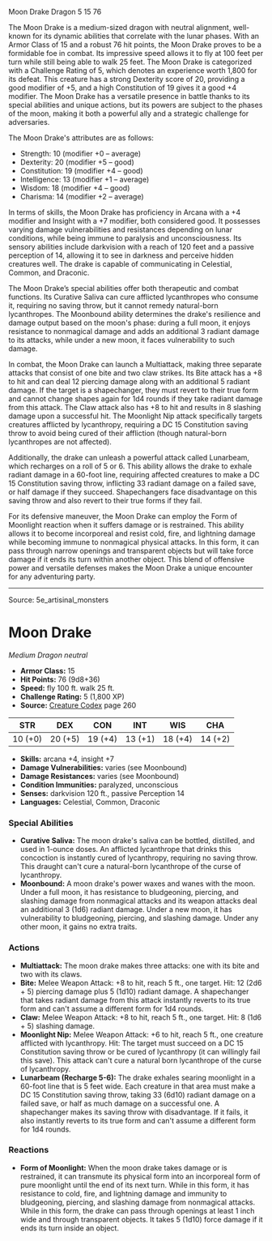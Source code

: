 <MonsterName/>Moon Drake</MonsterName>
<CreatureType/>Dragon</CreatureType>
<CR/>5</CR>
<AC/>15</AC>
<HP/>76</HP>
<summary>The Moon Drake is a medium-sized dragon with neutral alignment, well-known for its dynamic abilities that correlate with the lunar phases. With an Armor Class of 15 and a robust 76 hit points, the Moon Drake proves to be a formidable foe in combat. Its impressive speed allows it to fly at 100 feet per turn while still being able to walk 25 feet. The Moon Drake is categorized with a Challenge Rating of 5, which denotes an experience worth 1,800 for its defeat. This creature has a strong Dexterity score of 20, providing a good modifier of +5, and a high Constitution of 19 gives it a good +4 modifier. The Moon Drake has a versatile presence in battle thanks to its special abilities and unique actions, but its powers are subject to the phases of the moon, making it both a powerful ally and a strategic challenge for adversaries.</summary>

<detail>

The Moon Drake's attributes are as follows: 
- Strength: 10 (modifier +0 – average)
- Dexterity: 20 (modifier +5 – good)
- Constitution: 19 (modifier +4 – good)
- Intelligence: 13 (modifier +1 – average)
- Wisdom: 18 (modifier +4 – good)
- Charisma: 14 (modifier +2 – average)

In terms of skills, the Moon Drake has proficiency in Arcana with a +4 modifier and Insight with a +7 modifier, both considered good. It possesses varying damage vulnerabilities and resistances depending on lunar conditions, while being immune to paralysis and unconsciousness. Its sensory abilities include darkvision with a reach of 120 feet and a passive perception of 14, allowing it to see in darkness and perceive hidden creatures well. The drake is capable of communicating in Celestial, Common, and Draconic.

The Moon Drake’s special abilities offer both therapeutic and combat functions. Its Curative Saliva can cure afflicted lycanthropes who consume it, requiring no saving throw, but it cannot remedy natural-born lycanthropes. The Moonbound ability determines the drake's resilience and damage output based on the moon's phase: during a full moon, it enjoys resistance to nonmagical damage and adds an additional 3 radiant damage to its attacks, while under a new moon, it faces vulnerability to such damage.

In combat, the Moon Drake can launch a Multiattack, making three separate attacks that consist of one bite and two claw strikes. Its Bite attack has a +8 to hit and can deal 12 piercing damage along with an additional 5 radiant damage. If the target is a shapechanger, they must revert to their true form and cannot change shapes again for 1d4 rounds if they take radiant damage from this attack. The Claw attack also has +8 to hit and results in 8 slashing damage upon a successful hit. The Moonlight Nip attack specifically targets creatures afflicted by lycanthropy, requiring a DC 15 Constitution saving throw to avoid being cured of their affliction (though natural-born lycanthropes are not affected).

Additionally, the drake can unleash a powerful attack called Lunarbeam, which recharges on a roll of 5 or 6. This ability allows the drake to exhale radiant damage in a 60-foot line, requiring affected creatures to make a DC 15 Constitution saving throw, inflicting 33 radiant damage on a failed save, or half damage if they succeed. Shapechangers face disadvantage on this saving throw and also revert to their true forms if they fail.

For its defensive maneuver, the Moon Drake can employ the Form of Moonlight reaction when it suffers damage or is restrained. This ability allows it to become incorporeal and resist cold, fire, and lightning damage while becoming immune to nonmagical physical attacks. In this form, it can pass through narrow openings and transparent objects but will take force damage if it ends its turn within another object. This blend of offensive power and versatile defenses makes the Moon Drake a unique encounter for any adventuring party.</detail>



---

Source: 5e_artisinal_monsters

# Moon Drake

*Medium* *Dragon* *neutral*

- **Armor Class:** 15
- **Hit Points:** 76 (9d8+36)
- **Speed:** fly 100 ft. walk 25 ft.
- **Challenge Rating:** 5 (1,800 XP)
- **Source:** [Creature Codex](https://koboldpress.com/kpstore/product/creature-codex-for-5th-edition-dnd) page 260

| STR | DEX | CON | INT | WIS | CHA |
| --- | --- | --- | --- | --- | --- |
| 10 (+0) | 20 (+5) | 19 (+4) | 13 (+1) | 18 (+4) | 14 (+2) |

- **Skills:** arcana +4, insight +7
- **Damage Vulnerabilities:** varies (see Moonbound)
- **Damage Resistances:** varies (see Moonbound)
- **Condition Immunities:** paralyzed, unconscious
- **Senses:** darkvision 120 ft., passive Perception 14
- **Languages:** Celestial, Common, Draconic

### Special Abilities

- **Curative Saliva:** The moon drake's saliva can be bottled, distilled, and used in 1-ounce doses. An afflicted lycanthrope that drinks this concoction is instantly cured of lycanthropy, requiring no saving throw. This draught can't cure a natural-born lycanthrope of the curse of lycanthropy.
- **Moonbound:** A moon drake's power waxes and wanes with the moon. Under a full moon, it has resistance to bludgeoning, piercing, and slashing damage from nonmagical attacks and its weapon attacks deal an additional 3 (1d6) radiant damage. Under a new moon, it has vulnerability to bludgeoning, piercing, and slashing damage. Under any other moon, it gains no extra traits.

### Actions

- **Multiattack:** The moon drake makes three attacks: one with its bite and two with its claws.
- **Bite:** Melee Weapon Attack: +8 to hit, reach 5 ft., one target. Hit: 12 (2d6 + 5) piercing damage plus 5 (1d10) radiant damage. A shapechanger that takes radiant damage from this attack instantly reverts to its true form and can't assume a different form for 1d4 rounds.
- **Claw:** Melee Weapon Attack: +8 to hit, reach 5 ft., one target. Hit: 8 (1d6 + 5) slashing damage.
- **Moonlight Nip:** Melee Weapon Attack: +6 to hit, reach 5 ft., one creature afflicted with lycanthropy. Hit: The target must succeed on a DC 15 Constitution saving throw or be cured of lycanthropy (it can willingly fail this save). This attack can't cure a natural born lycanthrope of the curse of lycanthropy.
- **Lunarbeam (Recharge 5-6):** The drake exhales searing moonlight in a 60-foot line that is 5 feet wide. Each creature in that area must make a DC 15 Constitution saving throw, taking 33 (6d10) radiant damage on a failed save, or half as much damage on a successful one. A shapechanger makes its saving throw with disadvantage. If it fails, it also instantly reverts to its true form and can't assume a different form for 1d4 rounds.

### Reactions

- **Form of Moonlight:** When the moon drake takes damage or is restrained, it can transmute its physical form into an incorporeal form of pure moonlight until the end of its next turn. While in this form, it has resistance to cold, fire, and lightning damage and immunity to bludgeoning, piercing, and slashing damage from nonmagical attacks. While in this form, the drake can pass through openings at least 1 inch wide and through transparent objects. It takes 5 (1d10) force damage if it ends its turn inside an object.




